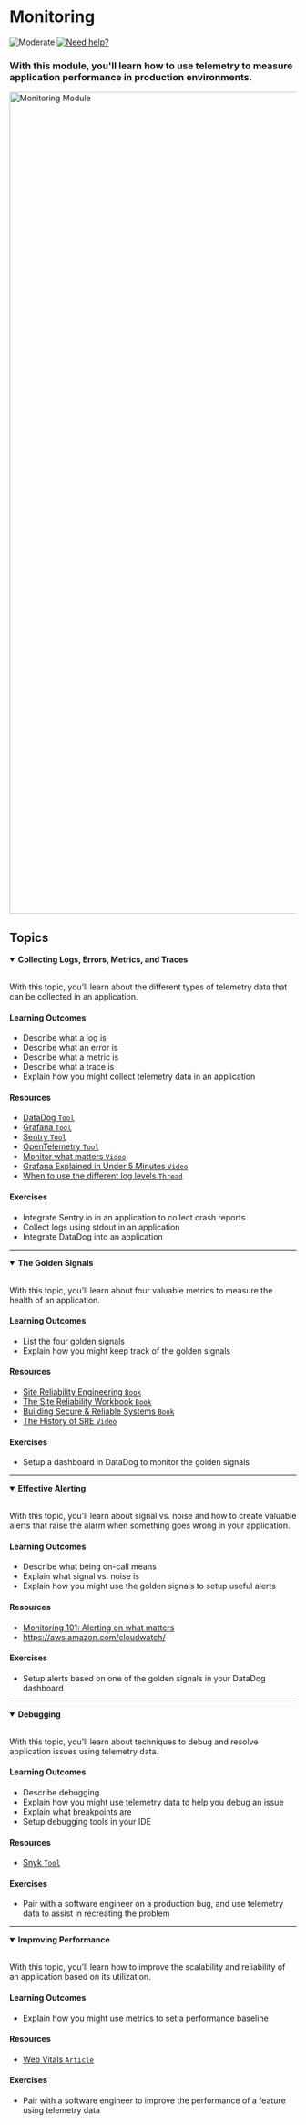 # Monitoring

![Moderate](https://img.shields.io/badge/Difficulty-■%20Moderate-blue?style=flat-square&labelColor=000)
<a href="https://discord.gg/bDVYvG3Czd">![Need help?](https://img.shields.io/badge/Need%20help%3F%20-blue.svg?style=flat-square&logo=discord&logoWidth=15&labelColor=000&color=4d51cc)</a>

### With this module, you'll learn how to use telemetry to measure application performance in production environments.

<img width="1440" alt="Monitoring Module" src="https://user-images.githubusercontent.com/894178/138357785-5c440e7b-6cf5-4886-ad7c-7ab517fb7c58.png">


## Topics

<details open>
   <summary><b>Collecting Logs, Errors, Metrics, and Traces</b></summary><br/>

   With this topic, you’ll learn about the different types of telemetry data that can be collected in an application.
   
   #### Learning Outcomes
   * Describe what a log is
   * Describe what an error is
   * Describe what a metric is
   * Describe what a trace is
   * Explain how you might collect telemetry data in an application

   #### Resources
   * [DataDog `Tool`](https://datadoghq.com/)
   * [Grafana `Tool`](https://grafana.com/)
   * [Sentry `Tool`](https://sentry.io/)
   * [OpenTelemetry `Tool`](https://opentelemetry.io/)
   * [Monitor what matters `Video`](https://www.youtube.com/watch?v=EnvKjTw-xTo)
   * [Grafana Explained in Under 5 Minutes `Video`](https://www.youtube.com/watch?v=lILY8eSspEo)
   * [When to use the different log levels `Thread`](https://stackoverflow.com/questions/2031163/when-to-use-the-different-log-levels/64806781#64806781)

   #### Exercises
   * Integrate Sentry.io in an application to collect crash reports
   * Collect logs using stdout in an application
   * Integrate DataDog into an application
</details>

----

<details open>
   <summary><b>The Golden Signals</b></summary><br/>

   With this topic, you’ll learn about four valuable metrics to measure the health of an application.
   
   #### Learning Outcomes
   * List the four golden signals
   * Explain how you might keep track of the golden signals

   #### Resources
   * [Site Reliability Engineering `Book`](https://sre.google/sre-book/table-of-contents/)
   * [The Site Reliability Workbook `Book`](https://sre.google/workbook/table-of-contents/)
   * [Building Secure & Reliable Systems `Book`](https://static.googleusercontent.com/media/sre.google/en//static/pdf/building_secure_and_reliable_systems.pdf)
   * [The History of SRE `Video`](https://www.youtube.com/watch?v=1NF6N2RwVoc)

   #### Exercises
   * Setup a dashboard in DataDog to monitor the golden signals
</details>

----

<details open>
   <summary><b>Effective Alerting</b></summary><br/>

   With this topic, you’ll learn about signal vs. noise and how to create valuable alerts that raise the alarm when something goes wrong in your application.
   
   #### Learning Outcomes
   * Describe what being on-call means
   * Explain what signal vs. noise is
   * Explain how you might use the golden signals to setup useful alerts

   #### Resources
   * [Monitoring 101: Alerting on what matters](https://www.datadoghq.com/blog/monitoring-101-alerting/)
   * https://aws.amazon.com/cloudwatch/
   
   #### Exercises
   * Setup alerts based on one of the golden signals in your DataDog dashboard
</details>

----

<details open>
   <summary><b>Debugging</b></summary><br/>

   With this topic, you’ll learn about techniques to debug and resolve application issues using telemetry data.
   
   #### Learning Outcomes
   * Describe debugging
   * Explain how you might use telemetry data to help you debug an issue
   * Explain what breakpoints are
   * Setup debugging tools in your IDE

   #### Resources
   * [Snyk `Tool`](https://snyk.io/)

   #### Exercises
   * Pair with a software engineer on a production bug, and use telemetry data to assist in recreating the problem
</details>

----

<details open>
   <summary><b>Improving Performance</b></summary><br/>

   With this topic, you’ll learn how to improve the scalability and reliability of an application based on its utilization.
   
   #### Learning Outcomes
   * Explain how you might use metrics to set a performance baseline

   #### Resources
   * [Web Vitals `Article`](https://web.dev/vitals/)

   #### Exercises
   * Pair with a software engineer to improve the performance of a feature using telemetry data
</details>
